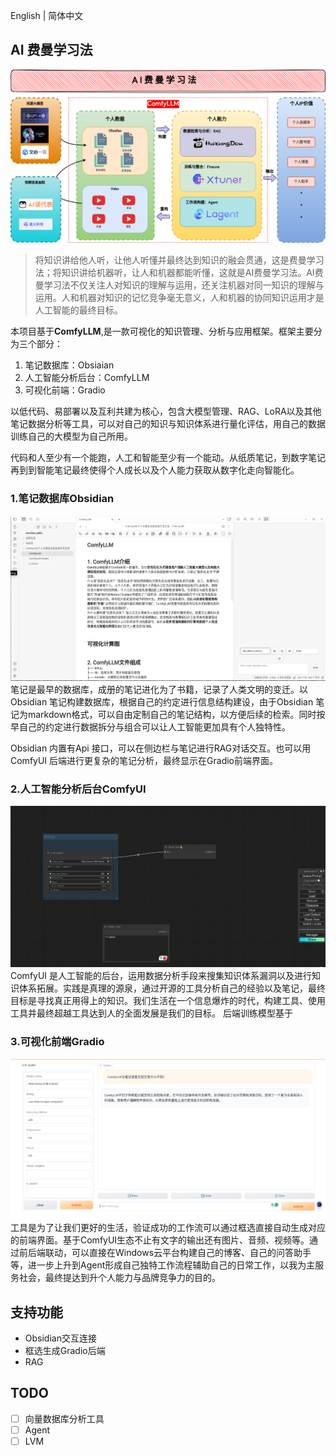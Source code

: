

English | 简体中文



## AI 费曼学习法

![ComfyLLM架构图](assets/AIFeynmanTechnique.png)
>将知识讲给他人听，让他人听懂并最终达到知识的融会贯通，这是费曼学习法；将知识讲给机器听，让人和机器都能听懂，这就是AI费曼学习法。AI费曼学习法不仅关注人对知识的理解与运用，还关注机器对同一知识的理解与运用。人和机器对知识的记忆竞争毫无意义，人和机器的协同知识运用才是人工智能的最终目标。

本项目基于**ComfyLLM**,是一款可视化的知识管理、分析与应用框架。框架主要分为三个部分：
1. 笔记数据库：Obsiaian
2. 人工智能分析后台：ComfyLLM
3. 可视化前端：Gradio

以低代码、易部署以及互利共建为核心，包含大模型管理、RAG、LoRA以及其他笔记数据分析等工具，可以对自己的知识与知识体系进行量化评估，用自己的数据训练自己的大模型为自己所用。

代码和人至少有一个能跑，人工和智能至少有一个能动。从纸质笔记，到数字笔记再到到智能笔记最终使得个人成长以及个人能力获取从数字化走向智能化。


### 1.笔记数据库Obsidian
![笔记数据库Obsidian](assets/obsidian.png)
笔记是最早的数据库，成册的笔记进化为了书籍，记录了人类文明的变迁。以Obsidian 笔记构建数据库，根据自己的约定进行信息结构建设，由于Obsidian 笔记为markdown格式，可以自由定制自己的笔记结构，以方便后续的检索。同时按早自己的约定进行数据拆分与组合可以让人工智能更加具有个人独特性。

Obsidian 内置有Api 接口，可以在侧边栏与笔记进行RAG对话交互。也可以用ComfyUI 后端进行更复杂的笔记分析，最终显示在Gradio前端界面。


### 2.人工智能分析后台ComfyUI
![人工智能分析后台ComfyU](assets/comfyui.png)
ComfyUI 是人工智能的后台，运用数据分析手段来搜集知识体系漏洞以及进行知识体系拓展。实践是真理的源泉，通过开源的工具分析自己的经验以及笔记，最终目标是寻找真正用得上的知识。我们生活在一个信息爆炸的时代，构建工具、使用工具并最终超越工具达到人的全面发展是我们的目标。
后端训练模型基于


### 3.可视化前端Gradio
![可视化前端Gradio](assets/gradio.png)
工具是为了让我们更好的生活，验证成功的工作流可以通过框选直接自动生成对应的前端界面。基于ComfyUI生态不止有文字的输出还有图片、音频、视频等。通过前后端联动，可以直接在Windows云平台构建自己的博客、自己的问答助手等，进一步上升到Agent形成自己独特工作流程辅助自己的日常工作，以我为主服务社会，最终提达到升个人能力与品牌竞争力的目的。


## 支持功能

- Obsidian交互连接
- 框选生成Gradio后端
- RAG


## TODO
- [ ] 向量数据库分析工具
- [ ] Agent
- [ ] LVM
